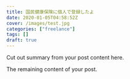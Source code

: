 ```yaml
---
title: 国民健康保険に個人で登録したよ
date: 2020-01-05T04:58:52Z
cover: /images/test.jpg
categories: ["freelance"]
tags: []
draft: true
---
```


Cut out summary from your post content here.

<!--more-->

The remaining content of your post.
